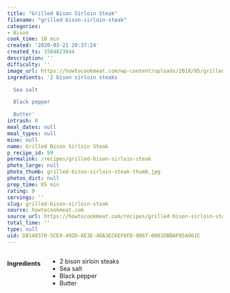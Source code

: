 ```yaml
---
title: "Grilled Bison Sirloin Steak"
filename: "grilled-bison-sirloin-steak"
categories:
- Bison
cook_time: 10 min
created: '2020-03-21 20:37:24'
created_ts: 1584823044
description: ''
difficulty: ''
image_url: https://howtocookmeat.com/wp-content/uploads/2018/05/grilledbisonsirloin.jpg
ingredients: '2 bison sirloin steaks

  Sea salt

  Black pepper

  Butter'
intrash: 0
meal_dates: null
meal_types: null
mine: null
name: Grilled Bison Sirloin Steak
p_recipe_id: 59
permalink: /recipes/grilled-bison-sirloin-steak
photo_large: null
photo_thumb: grilled-bison-sirloin-steak-thumb.jpg
photos_dict: null
prep_time: 05 min
rating: 0
servings: ''
slug: grilled-bison-sirloin-steak
source: howtocookmeat.com
source_url: https://howtocookmeat.com/recipes/grilled-bison-sirloin-steak/
total_time: ''
type: null
uid: D8148370-5CE9-402D-AE3E-48A3EC6EF6FD-9067-0001DBBAF05A061C
---
```

<div class="large-8 medium-7 columns" id="writeup">	</div><!-- #writeup -->
</div><!-- #row-one -->
<div class="row" id="row-two">	<div class="medium-4 small-5 columns" id="ingredients"><h4>Ingredients</h4><div class="box box-ingredients content"><ul>
<li>2 bison sirloin steaks</li>
<li>Sea salt</li>
<li>Black pepper</li>
<li>Butter</li>
</ul>
</div>	</div>	<div class="medium-6 small-7 columns" id="directions">	</div>